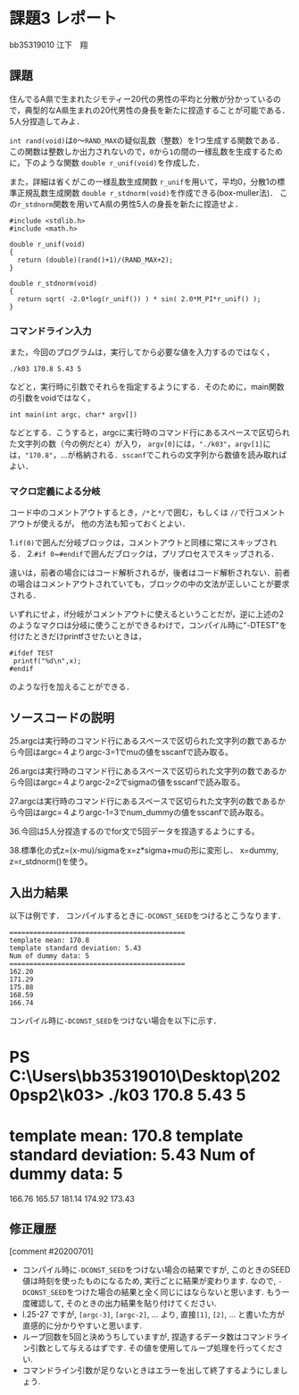 # 課題3 レポート

bb35319010 江下　翔

## 課題

住んでるA県で生まれたジモティー20代の男性の平均と分散が分かっているので，典型的なA県生まれの20代男性の身長を新たに捏造することが可能である．5人分捏造してみよ．

`int rand(void)`は`0`〜`RAND_MAX`の疑似乱数（整数）を1つ生成する関数である．この関数は整数しか出力されないので，`0`から`1`の間の一様乱数を生成するために，下のような関数 `double r_unif(void)`を作成した．

また，詳細は省くがこの一様乱数生成関数 `r_unif`を用いて，平均0，分散1の標準正規乱数生成関数 `double r_stdnorm(void)`を作成できる(box-muller法)．
この`r_stdnorm`関数を用いてA県の男性5人の身長を新たに捏造せよ．


  ```{c}
  #include <stdlib.h>
  #include <math.h>

  double r_unif(void)
  {
    return (double)(rand()+1)/(RAND_MAX+2);
  }
  
  double r_stdnorm(void)
  {  
    return sqrt( -2.0*log(r_unif()) ) * sin( 2.0*M_PI*r_unif() );
  } 
  ```

### コマンドライン入力

また，今回のプログラムは，実行してから必要な値を入力するのではなく，

```
./k03 170.8 5.43 5
```

などと，実行時に引数でそれらを指定するようにする．そのために，main関数の引数をvoidではなく，

```
int main(int argc, char* argv[])
```

などとする．こうすると，argcに実行時のコマンド行にあるスペースで区切られた文字列の数（今の例だと`4`）が入り，
`argv[0]`には，`"./k03"`，`argv[1]`には，`"170.8"`，...が格納される．`sscanf`でこれらの文字列から数値を読み取ればよい．

### マクロ定義による分岐

コード中のコメントアウトするとき，`/*`と`*/`で囲む，もしくは `//`で行コメントアウトが使えるが，
他の方法も知っておくとよい．

1.`if(0)`で囲んだ分岐ブロックは，コメントアウトと同様に常にスキップされる．
2.`#if 0`~`#endif`で囲んだブロックは，プリプロセスでスキップされる．

違いは，前者の場合にはコード解析されるが，後者はコード解析されない．前者の場合はコメントアウトされていても，ブロックの中の文法が正しいことが要求される．

いずれにせよ，if分岐がコメントアウトに使えるということだが，逆に上述の2のようなマクロは分岐に使うことができるわけで，コンパイル時に"-DTEST"を付けたときだけprintfさせたいときは，

```
#ifdef TEST
 printf("%d\n",x);
#endif
```

のような行を加えることができる．


## ソースコードの説明
25.argcは実行時のコマンド行にあるスペースで区切られた文字列の数であるから今回はargc=４よりargc-3=1でmuの値をsscanfで読み取る。

26.argcは実行時のコマンド行にあるスペースで区切られた文字列の数であるから今回はargc=４よりargc-2=2でsigmaの値をsscanfで読み取る。

27.argcは実行時のコマンド行にあるスペースで区切られた文字列の数であるから今回はargc=４よりargc-1=3でnum_dummyの値をsscanfで読み取る。

36.今回は5人分捏造するのでfor文で5回データを捏造するようにする。

38.標準化の式z=(x-mu)/sigmaをx=z*sigma+muの形に変形し、
   x=dummy, z=r_stdnorm()を使う。

## 入出力結果

以下は例です． コンパイルするときに`-DCONST_SEED`をつけるとこうなります．

```
============================================
template mean: 170.8
template standard deviation: 5.43
Num of dummy data: 5
============================================
162.20
171.29
175.88
168.59
166.74
```

コンパイル時に`-DCONST_SEED`をつけない場合を以下に示す．

PS C:\Users\bb35319010\Desktop\2020psp2\k03> ./k03 170.8 5.43 5
============================================
template mean: 170.8
template standard deviation: 5.43
Num of dummy data: 5
============================================
166.76
165.57
181.14
174.92
173.43


## 修正履歴
[comment #20200701]
- コンパイル時に`-DCONST_SEED`をつけない場合の結果ですが, このときのSEED値は時刻を使ったものになるため, 実行ごとに結果が変わります. なので, `-DCONST_SEED`をつけた場合の結果と全く同じにはならないと思います. もう一度確認して, そのときの出力結果を貼り付けてください. 
- l.25-27 ですが, `[argc-3]`, `[argc-2]`, ... より, 直接`[1]`, `[2]`, ... と書いた方が直感的に分かりやすいと思います. 
- ループ回数を5回と決めうちしていますが, 捏造するデータ数はコマンドライン引数として与えるはずです. その値を使用してループ処理を行ってください. 
- コマンドライン引数が足りないときはエラーを出して終了するようにしましょう. 
